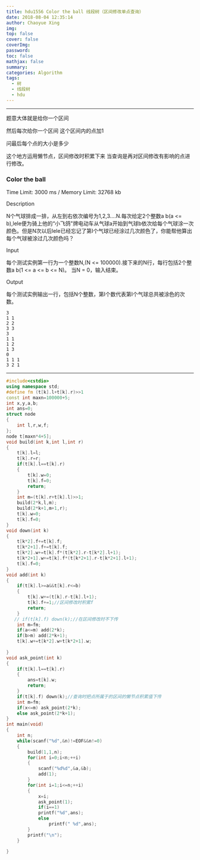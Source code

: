 ```yaml
---
title: hdu1556 Color the ball 线段树（区间修改单点查询）
date: 2018-08-04 12:35:14
author: Chaoyue Xing
img: 
top: false
cover: false
coverImg: 
password: 
toc: false
mathjax: false
summary:
categories: Algorithm
tags: 
  - 树
  - 线段树
  - hdu
---
```


---

题意大体就是给你一个区间

然后每次给你一个区间 这个区间内的点加1

问最后每个点的大小是多少

这个地方运用懒节点，区间修改时积累下来 当查询是再对区间修改有影响的点进行修改。

### Color the ball

Time Limit: 3000 ms / Memory Limit: 32768 kb

Description

N个气球排成一排，从左到右依次编号为1,2,3....N.每次给定2个整数a b(a <= b),lele便为骑上他的“小飞鸽"牌电动车从气球a开始到气球b依次给每个气球涂一次颜色。但是N次以后lele已经忘记了第I个气球已经涂过几次颜色了，你能帮他算出每个气球被涂过几次颜色吗？

Input

每个测试实例第一行为一个整数N,(N <= 100000).接下来的N行，每行包括2个整数a b(1 <= a <= b <= N)。
当N = 0，输入结束。

Output

每个测试实例输出一行，包括N个整数，第I个数代表第I个气球总共被涂色的次数。

```
3
1 1
2 2
3 3
3
1 1
1 2
1 3
0
1 1 1
3 2 1
```

---

```c++
#include<cstdio>
using namespace std;
#define fm (t[k].l+t[k].r)>>1
const int maxn=100000+5;
int x,y,a,b;
int ans=0;
struct node
{
    int l,r,w,f;
};
node t[maxn*4+5];
void build(int k,int l,int r)
{
    t[k].l=l;
    t[k].r=r;
    if(t[k].l==t[k].r)
    {
        t[k].w=0;
        t[k].f=0;
        return;
    }
    int m=(t[k].r+t[k].l)>>1;
    build(2*k,l,m);
    build(2*k+1,m+1,r);
    t[k].w=0;
    t[k].f=0;
}
void down(int k)
{
    t[k*2].f+=t[k].f;
    t[k*2+1].f+=t[k].f;
    t[k*2].w+=t[k].f*(t[k*2].r-t[k*2].l+1);
    t[k*2+1].w+=t[k].f*(t[k*2+1].r-t[k*2+1].l+1);
    t[k].f=0;
}
void add(int k)
{
    if(t[k].l>=a&&t[k].r<=b)
    {
        t[k].w+=(t[k].r-t[k].l+1);
        t[k].f+=1;//区间修改时积累f
        return;
    }
   // if(t[k].f) down(k);//在区间修改时不下传
    int m=fm;
    if(a<=m) add(2*k);
    if(b>m) add(2*k+1);
    t[k].w+=t[k*2].w+t[k*2+1].w;
 
}
void ask_point(int k)
{
    if(t[k].l==t[k].r)
    {
        ans=t[k].w;
        return;
    }
    if(t[k].f) down(k);//查询时把点所属于的区间的懒节点积累值下传
    int m=fm;
    if(x<=m) ask_point(2*k);
    else ask_point(2*k+1);
}
int main(void)
{
    int n;
    while(scanf("%d",&n)!=EOF&&n!=0)
    {
        build(1,1,n);
        for(int i=0;i<n;++i)
        {
            scanf("%d%d",&a,&b);
            add(1);
        }
        for(int i=1;i<=n;++i)
        {
            x=i;
            ask_point(1);
            if(i==1)
            printf("%d",ans);
            else
                printf(" %d",ans);
        }
        printf("\n");
    }
 
}
```

